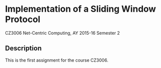 # Implementation of a Sliding Window Protocol
CZ3006 Net-Centric Computing, AY 2015-16 Semester 2
## Description
This is the first assignment for the course CZ3006.
